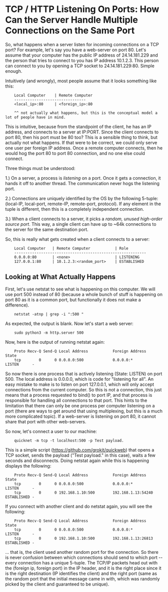 # TCP / HTTP Listening On Ports: How Can the Server Handle Multiple Connections on the Same Port

So, what happens when a server listen for incoming connections on a TCP port? For example, let's say you have a web-server on port 80. Let's assume that your computer has the public IP address of 24.14.181.229 and the person that tries to connect to you has IP address 10.1.2.3. This person can connect to you by opening a TCP socket to 24.14.181.229:80. Simple enough.

Intuitively (and wrongly), most people assume that it looks something like this:

        Local Computer    | Remote Computer
        --------------------------------
        <local_ip>:80     | <foreign_ip>:80

        ^^ not actually what happens, but this is the conceptual model a lot of people have in mind.

This is intuitive, because from the standpoint of the client, he has an IP address, and connects to a server at IP:PORT. Since the client connects to port 80, then his port must be 80 too? This is a sensible thing to think, but actually not what happens. If that were to be correct, we could only serve one user per foreign IP address. Once a remote computer connects, then he would hog the port 80 to port 80 connection, and no one else could connect. 

Three things must be understood:

1.) On a server, a process is _listening_ on a port. Once it gets a connection, it hands it off to another thread. The communication never hogs the listening port. 

2.) Connections are uniquely identified by the OS by the following 5-tuple: (local-IP, local-port, remote-IP, remote-port, protocol). If any element in the tuple is different, then this is a completely independent connection.

3.) When a client connects to a server, it picks a _random, unused high-order source port_. This way, a single client can have up to ~64k connections to the server for the same destination port.

So, this is really what gets created when a client connects to a server:

        Local Computer   | Remote Computer           | Role
        -----------------------------------------------------------
        0.0.0.0:80       | <none>                    | LISTENING
        127.0.0.1:80     | 10.1.2.3:<random_port>    | ESTABLISHED

## Looking at What Actually Happens

First, let's use netstat to see what is happening on this computer. We will use port 500 instead of 80 (because a whole bunch of stuff is happening on port 80 as it is a common port, but functionally it does not make a difference).

        netstat -atnp | grep -i ":500 "

As expected, the output is blank. Now let's start a web server:

        sudo python3 -m http.server 500

Now, here is the output of running netstat again:

        Proto Recv-Q Send-Q Local Address           Foreign Address         State  
        tcp        0      0 0.0.0.0:500             0.0.0.0:*               LISTEN      - 

So now there is one process that is actively listening (State: LISTEN) on port 500. The local address is 0.0.0.0, which is code for "listening for all". An easy mistake to make is to listen on port 127.0.0.1, which will only accept connections from the current computer. So this is not a connection, this just means that a process requested to bind() to port IP, and that process is responsible for handling all connections to that port. This hints to the limitation that there can only be one process per computer listening on a port (there are ways to get around that using multiplexing, but this is a much more complicated topic). If a web-server is listening on port 80, it cannot share that port with other web-servers.

So now, let's connect a user to our machine:

        quicknet -m tcp -t localhost:500 -p Test payload.

This is a simple script (https://github.com/grokit/quickweb) that opens a TCP socket, sends the payload ("Test payload." in this case), waits a few seconds and disconnects. Doing netstat again while this is happening displays the following:

        Proto Recv-Q Send-Q Local Address           Foreign Address         State  
        tcp        0      0 0.0.0.0:500             0.0.0.0:*               LISTEN      -
        tcp        0      0 192.168.1.10:500        192.168.1.13:54240      ESTABLISHED -

If you connect with another client and do netstat again, you will see the following:

        Proto Recv-Q Send-Q Local Address           Foreign Address         State  
        tcp        0      0 0.0.0.0:500             0.0.0.0:*               LISTEN      -
        tcp        0      0 192.168.1.10:500        192.168.1.13:26813      ESTABLISHED -

... that is, the client used another random port for the connection. So there is never confusion between which connections should send to which port -- every connection has a unique 5-tuple. The TCP/IP packets head out with the (foreign ip, foreign port) in the IP header, and it is the right place since it is the right destination (IP identifies the client) and the right port (same as the random port that the initial message came in with, which was randomly picked by the client and guaranteed to be unique).
